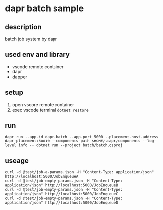 # dapr batch sample

## description

batch job system by dapr

## used env and library

* vscode remote container
* dapr
* dapper

## setup

1. open vscore remote container
1. exec vscode terminal `dotnet restore`

## run

```
dapr run --app-id dapr-batch --app-port 5000 --placement-host-address dapr-placement:50010 --components-path $HOME/.dapr/components --log-level info -- dotnet run --project batch/batch.csproj
```

## useage

```
curl -d @test/job-a-params.json -H "Content-Type: application/json" http://localhost:5000/JobEnqueueA
curl -d @test/job-empty-params.json -H "Content-Type: application/json" http://localhost:5000/JobEnqueueB
curl -d @test/job-empty-params.json -H "Content-Type: application/json" http://localhost:5000/JobEnqueueC
curl -d @test/job-empty-params.json -H "Content-Type: application/json" http://localhost:5000/JobEnqueueD
```